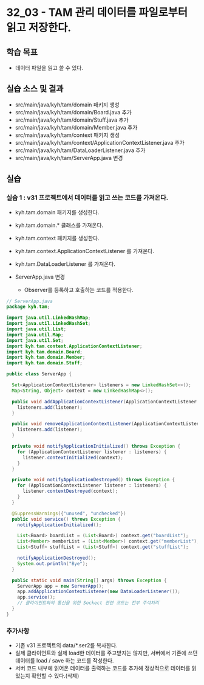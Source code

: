 # 32_03 - TAM 관리 데이터를 파일로부터 읽고 저장한다.

## 학습 목표

- 데이터 파일을 읽고 쓸 수 있다.

## 실습 소스 및 결과

- src/main/java/kyh/tam/domain 패키지 생성
- src/main/java/kyh/tam/domain/Board.java 추가
- src/main/java/kyh/tam/domain/Stuff.java 추가
- src/main/java/kyh/tam/domain/Member.java 추가
- src/main/java/kyh/tam/context 패키지 생성
- src/main/java/kyh/tam/context/ApplicationContextListener.java 추가
- src/main/java/kyh/tam/DataLoaderListener.java 추가
- src/main/java/kyh/tam/ServerApp.java 변경

## 실습

### 실습 1 : v31 프로젝트에서 데이터를 읽고 쓰는 코드를 가져온다.

- kyh.tam.domain 패키지를 생성한다.
- kyh.tam.domain.* 클래스를 가져온다.
- kyh.tam.context 패키지를 생성한다.
- kyh.tam.context.ApplicationContextListener 를 가져온다.
- kyh.tam.DataLoaderListener 를 가져온다.

- ServerApp.java 변경
  - Observer를 등록하고 호출하는 코드를 적용한다.
```java
// ServerApp.java
package kyh.tam;

import java.util.LinkedHashMap;
import java.util.LinkedHashSet;
import java.util.List;
import java.util.Map;
import java.util.Set;
import kyh.tam.context.ApplicationContextListener;
import kyh.tam.domain.Board;
import kyh.tam.domain.Member;
import kyh.tam.domain.Stuff;

public class ServerApp {

  Set<ApplicationContextListener> listeners = new LinkedHashSet<>();
  Map<String, Object> context = new LinkedHashMap<>();

  public void addApplicationContextListener(ApplicationContextListener listener) {
    listeners.add(listener);
  }

  public void removeApplicationContextListener(ApplicationContextListener listener) {
    listeners.add(listener);
  }

  private void notifyApplicationInitialized() throws Exception {
    for (ApplicationContextListener listener : listeners) {
      listener.contextInitialized(context);
    }
  }

  private void notifyApplicationDestroyed() throws Exception {
    for (ApplicationContextListener listener : listeners) {
      listener.contextDestroyed(context);
    }
  }

  @SuppressWarnings({"unused", "unchecked"})
  public void service() throws Exception {
    notifyApplicationInitialized();

    List<Board> boardList = (List<Board>) context.get("boardList");
    List<Member> memberList = (List<Member>) context.get("memberList");
    List<Stuff> stuffList = (List<Stuff>) context.get("stuffList");

    notifyApplicationDestroyed();
    System.out.println("Bye");
  }

  public static void main(String[] args) throws Exception {
    ServerApp app = new ServerApp();
    app.addApplicationContextListener(new DataLoaderListener());
    app.service();
    // 클라이언트와의 통신을 위한 Sockect 관련 코드는 전부 주석처리
  }
}

```

### 추가사항 
- 기존 v31 프로젝트의 data/*.ser2를 복사한다.
- 실제 클라이언트와 실제 load한 데이터를 주고받지는 않지만, 서버에서 기존에 쓰던 데이터를 load / save 하는 코드를 작성한다.
- 서버 코드 내부에 읽어온 데이터를 출력하는 코드를 추가해 정상적으로 데이터를 읽었는지 확인할 수 있다.(삭제)

